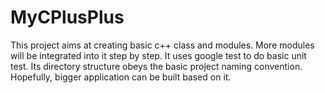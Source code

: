 # MyCPlusPlus
This project aims at creating basic c++ class and modules. More modules will be integrated into it step by step. It uses google test to do basic unit test. Its directory structure obeys the basic project naming convention. Hopefully, bigger application can be built based on it.
